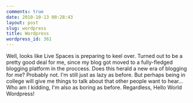 ```yaml
---
comments: true
date: 2010-10-13 00:28:43
layout: post
slug: wordpress
title: Wordpress
wordpress_id: 361
---
```


Well, looks like Live Spaces is preparing to keel over. Turned out to be a pretty good deal for me, since my blog got moved to a fully-fledged blogging platform in the proccess. Does this herald a new era of blogging for me? Probably not. I'm still just as lazy as before. But perhaps being in college will give me things to talk about that other people want to hear... Who am I kidding, I'm also as boring as before. Regardless, Hello World Wordpress!
